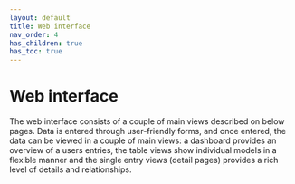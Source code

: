 ```yaml
---
layout: default
title: Web interface
nav_order: 4
has_children: true
has_toc: true
---
```

# Web interface
The web interface consists of a couple of main views described on below pages. Data is entered through user-friendly forms, and once entered, the data can be viewed in a couple of main views: a dashboard provides an overview of a users entries, the table views show individual models in a flexible manner and the single entry views (detail pages) provides a rich level of details and relationships. 
